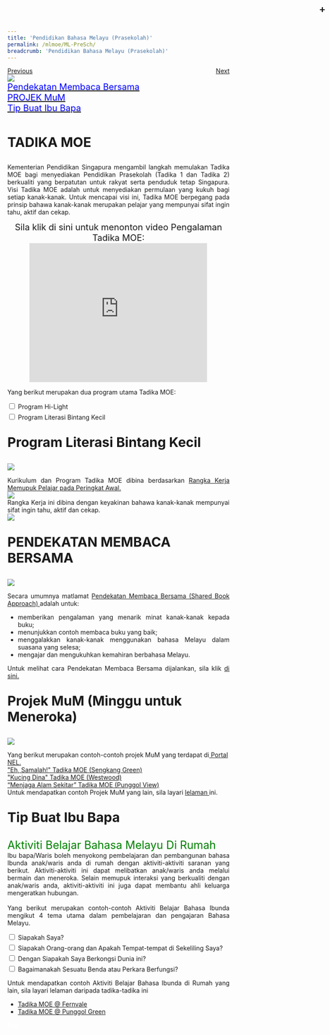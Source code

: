 ```yaml
---
title: 'Pendidikan Bahasa Melayu (Prasekolah)'
permalink: /mlmoe/ML-PreSch/
breadcrumb: 'Pendidikan Bahasa Melayu (Prasekolah)'
---
```

<html>
<body>
<style>
  table {
  font-family: arial, sans-serif;
  border-collapse: collapse;
  width: 100%;
}
  
.tb01, th, td
{
  border: 0;
}
.tb01
{
  border-collapse:collapse;
}

td{
  border: 1px solid #dddddd;
  text-align: left;
  padding: 8px;
  width:60%;
}
  * {
  box-sizing: border-box;
}

 .tab table {
   display: none;
}
.tab table:target {
  display: block;
}

.content table {
    width: 100%;
    font-family: arial, sans-serif;
     border-collapse: collapse;
}

td, th {
  border: 1px ;
  text-align: center;
  padding: 8px;
}

.atab label {
    position: relative;
    display: block;
    background: #d14165;
    color: #fff;
    font-weight: 700;
    padding: 10px;
    cursor: pointer;
 }
  .atab label::after {
  content: "+";
  font-size: 22px;
  position: absolute;
  right: 10px;
  top: 7px;
  transition: all 0.4s;
}
 .atab input[type=checkbox]:checked + label::after,
.atab input[type=radio]:checked + label::after {
    content: 'x';
    right: 14px;
    top: 7px;
  //transform:rotate(-225deg);
   /* transform: rotate(90deg); */
}
.tab-content {
  overflow: hidden;
  display: none;
  width:100%; 
}
.atab{
  margin-bottom: 5px;
  width:100%;  
}
 iframe{
border : 0;
width:80% ;
}
   a.btn:hover, a.btn:active 
{background: lightgrey;
border-radius: 12px;}

.btn {
padding-top: 10px !important;
padding-right: 23px !important;
padding-bottom: 10px !important;
padding-left: 23px !important;
margin-left:25px;
}
</style>
<!-- Global site tag (gtag.js) - Google Ads: 726049306 -->
<script async src="https://www.googletagmanager.com/gtag/js?id=AW-726049306"></script>
<script>
  window.dataLayer = window.dataLayer || [];
  function gtag(){dataLayer.push(arguments);}
  gtag('js', new Date());

  gtag('config', 'AW-726049306');
</script>
   <a href="/gallery/pameran- bahasa- melayu-malay-language-exhibitions-b/moe-curriculum/"  class="btn" style="float:left;">Previous</a>
<a href="/mlmoe/ml-prisch/" class="btn" style="float:right;">Next</a>
 <br/>
<img src="/images/ML-Pre-Sch-Header.jpg"><br/>
 <a href="#C2" style="font-size:20px"><span style="color:blue;">Pendekatan Membaca Bersama
</span></a><br/>
<a href="#C3" style="font-size:20px"><span style="color:blue;">PROJEK MuM
</span></a><br/>
 <a href="#C4" style="font-size:20px"><span style="color:blue;">Tip Buat Ibu Bapa
</span></a><br/><br/>
  <p style="text-align:justify;font-size:30px"><strong>TADIKA MOE</strong></p>
 <p style="text-align:justify;">
 Kementerian Pendidikan Singapura mengambil langkah memulakan Tadika MOE bagi menyediakan Pendidikan Prasekolah (Tadika 1 dan Tadika 2) berkualiti yang berpatutan untuk rakyat serta penduduk tetap Singapura. 
Visi Tadika MOE adalah untuk menyediakan permulaan yang kukuh bagi setiap kanak-kanak. Untuk mencapai visi ini, Tadika MOE berpegang pada prinsip bahawa kanak-kanak merupakan pelajar yang mempunyai sifat ingin tahu, aktif dan cekap.
 </p>
 <center><span style="font-size:20px;" >Sila klik di sini untuk menonton video Pengalaman Tadika MOE: </span><br/>
 <iframe width="560" height="315" src="https://www.youtube.com/embed/LockyOmaNB0" frameborder="0" allow="accelerometer; autoplay; encrypted-media; gyroscope; picture-in-picture" allowfullscreen></iframe></center>
<p>Yang berikut merupakan dua program utama Tadika MOE:
</p>
 <div class="atab">
      <input id="tab-1" type="checkbox" name="tab">
   <label for="tab-1" class="lbML">Program Hi-Light
</label>
     <div class="tab-content">
      <p style="text-align:justify;"><a href="https://beta.moe.gov.sg/preschool/moe-kindergarten/curriculum/hi-light/" target="_blank">Program Hi-Light 
</a> menyokong pembangunan kanak-kanak  secara holistik melalui pendekatan bersepadu dalam pembelajaran.  Program tersebut dirancang secara menyeluruh untuk membantu kanak-kanak memahami dunia di sekeliling mereka. Perkara ini dilakukan agar dapat menimbulkan keseronokan dan minat untuk belajar dalam diri kanak-kanak.</p>
  </div></div>
 <div class="atab">
      <input id="tab-2" type="checkbox" name="tab">
   <label for="tab-2" class="lbML">Program Literasi Bintang Kecil 
</label>
     <div class="tab-content">
      <p style="text-align:justify;"><a href="https://beta.moe.gov.sg/preschool/moe-kindergarten/curriculum/starlight/" target="_blank">Program Literasi Bintang Kecil 
</a>merangkumi Program Literasi Bintang Kecil Bahasa Inggeris dan Program Literasi Bintang Kecil Bahasa Ibunda. Program Literasi Bintang Kecil ini dibina dengan harapan agar dapat memupuk keupayaan awal kanak-kanak berdwibahasa. <br/>
      Program ini ditawarkan untuk memberikan peluang kepada kanak-kanak untuk menikmati bahasa, berkomunikasi dengan yakin dan menyedari adat dan budaya tempatan. Perkara ini dapat dicapai dengan menyediakan pengajaran dan pembelajaran bahasa yang menyeronokkan kepada kanak-kanak melalui penerokaan sumber yang dibina, seperti buku besar, lagu dan permainan berdasarkan konteks tempatan. Program ini juga memberikan peluang kepada ahli keluarga untuk turut terlibat dalam pembelajaran kanak-kanak. <br/>
       Melalui program ini, kanak-kanak akan membina kemahiran literasi awal melalui kemahiran mendengar dan bertutur.  Kemahiran ini akan membantu bagi membina asas yang kukuh dalam pembelajaran bahasa untuk masa hadapan. <br/>

</p> </div></div>

  <p style="font-size:30px;"><strong>Program Literasi Bintang Kecil
 </strong>
</p>
  <img src="/images/ML Curriculum Preschool V2-01.jpg">
 <p style="text-align:justify;">
 Kurikulum dan Program Tadika MOE dibina berdasarkan <a href="https://www.nel.moe.edu.sg/resources/frameworks-and-guidelines" target="_blank">Rangka Kerja Memupuk Pelajar pada Peringkat Awal. </a> <br/>
   <img src="/images/ML-PreSch-C1.png"><br/>
    Rangka Kerja ini dibina dengan keyakinan bahawa kanak-kanak mempunyai sifat ingin tahu, aktif dan cekap.<br/>
   <img src="/images/ML Curriculum Preschool V2-02.jpg"><br/>
   
<p id="C3" style="font-size:30px;"><strong>PENDEKATAN MEMBACA BERSAMA</strong>
  </p>
  <img src="/images/ML Curriculum Preschool V2-03.jpg">
<p style="text-align:justify;">
Secara umumnya matlamat <a href="https://www.nel.moe.edu.sg/resources/bahan-bahan-buku-besar/langkah-pengajaran" target="_blank"> Pendekatan Membaca Bersama (Shared Book Approach) </a> adalah untuk:

<br/>
<ul>
<li style="text-align:justify;">memberikan pengalaman yang menarik minat kanak-kanak kepada buku; </li>
 <li style="text-align:justify;">menunjukkan contoh membaca buku yang baik; </li>
 <li style="text-align:justify;">menggalakkan kanak-kanak menggunakan bahasa Melayu dalam suasana yang selesa; </li>
 <li style="text-align:justify;">mengajar dan mengukuhkan kemahiran berbahasa Melayu.</li>
</ul>
</p>
  <p style="text-align:justify;">Untuk melihat cara Pendekatan Membaca Bersama dijalankan, sila klik <a href="https://www.youtube.com/watch?v=zZSYplOdbes" target="_blank">di sini.</a>
</p>
<p id="C3" style="font-size:30px;"><strong>Projek MuM (Minggu untuk Meneroka)</strong>
  </p>
  <img src="/images/ML Curriculum Preschool V2-04.jpg">
<p>
Yang berikut merupakan contoh-contoh projek MuM yang terdapat di<a href="https://www.nel.moe.edu.sg/resources/aktiviti-aktiviti-saranan" target="_blank"> Portal NEL.</a><br/>
<a href="https://www.nel.moe.edu.sg/qql/slot/u575/2019-05-13/2019-04%20-%20NEL_Eh-Samalah_MK@SG_Cikgu_Dian.pdf" target="_blank">"Eh, Samalah!"  Tadika MOE (Sengkang Green)
</a><br/>
<a href="https://www.nel.moe.edu.sg/qql/slot/u575/2019-04%20Uploads/2019-03-11%20-%20NEL_ML_MK@WW_Haslilah.pdf" target="_blank">"Kucing Dina" Tadika MOE (Westwood)
 </a> <br/>
<a href="https://www.nel.moe.edu.sg/qql/slot/u568/NEL-Portal-Malay-Activity-Idea-Aktiviti-Saranan-WoW-Project-MK-Punggol-V....pdf" target="_blank">“Menjaga Alam Sekitar”  Tadika MOE (Punggol View)
</a><br/>
Untuk mendapatkan contoh Projek MuM yang lain, sila layari <a href="https://www.moe.gov.sg/preschool/moe-kindergarten/curriculum/weeks-of-wonder" target="_blank">  lelaman </a> ini.</p> 
<p id="C4" style="font-size:30px;"><strong>Tip Buat Ibu Bapa </strong>
  </p>
 <p style="text-align:justify;"><span style="font-size:25px; color:green;">Aktiviti Belajar Bahasa Melayu Di Rumah
</span>
<br/>
Ibu bapa/Waris boleh menyokong pembelajaran dan pembangunan bahasa Ibunda anak/waris anda di rumah dengan aktiviti-aktiviti saranan yang berikut. Aktiviti-aktiviti ini dapat melibatkan anak/waris anda melalui bermain dan meneroka. Selain memupuk interaksi yang berkualiti dengan anak/waris anda, aktiviti-aktiviti ini juga dapat membantu ahli keluarga mengeratkan hubungan. <br/><br/>
 Yang berikut merupakan contoh-contoh Aktiviti Belajar Bahasa Ibunda mengikut 4 tema utama dalam pembelajaran dan pengajaran Bahasa Melayu.
</p>
 <div class="atab">
      <input id="tab-3" type="checkbox" name="tab">
   <label for="tab-3" class="lbML">Siapakah Saya?
</label>
     <div class="tab-content">
      <img src="/images/ML Curriculum Preschool V2-05.jpg">
  </div></div>
 <div class="atab">
      <input id="tab-4" type="checkbox" name="tab">
   <label for="tab-4" class="lbML">Siapakah Orang-orang dan Apakah Tempat-tempat di Sekeliling Saya?
</label>
     <div class="tab-content">
      <img src="/images/ML Curriculum Preschool V2-06.jpg">
  </div></div>
<div class="atab">
      <input id="tab-5" type="checkbox" name="tab">
   <label for="tab-5" class="lbML">Dengan Siapakah Saya Berkongsi Dunia ini?
</label>
     <div class="tab-content">
      <img src="/images/ML Curriculum Preschool V2-07.jpg">
  </div></div>
 <div class="atab">
      <input id="tab-6" type="checkbox" name="tab">
   <label for="tab-6" class="lbML">Bagaimanakah Sesuatu Benda atau Perkara Berfungsi?
</label>
     <div class="tab-content">
      <img src="/images/ML Curriculum Preschool V2-08.jpg">
      <p style="text-align:justify;">Anda juga boleh membuat salinan aktiviti-aktiviti di bawah ini untuk dibuat di rumah bersama anak/ waris anda:</p>
<ul>
  <li style="text-align:justify;"><a href="https://drive.google.com/file/d/1UlGdWe2XAZmS6sUjW4OC38RLq2Quj5rd/view" target="_blank"><u>Kenali Bahagian Bunga</u></a></li>
   <li style="text-align:justify;"><a href="https://drive.google.com/file/d/14W0xZ6iqck5cdvG5QJJXjWp5OpDI-lwA/view" target="_blank"><u>Mari Mewarna Di Taman Bunga!
</u></a></li>
   <li style="text-align:justify;"><a href="https://drive.google.com/file/d/1j6FOBshSUIH9rsToB8TXmlPfxBgymk_J/view" target="_blank"><u>Latihan Menulis- Di Kebun Bunga 
</u></a></li>
   <li style="text-align:justify;"><a href="https://drive.google.com/file/d/1j6FOBshSUIH9rsToB8TXmlPfxBgymk_J/view" target="_blank"><u>Haiwan dan Serangga di Kebun Bunga 
</u></a></li>
</div></div>
<p style="text-align:justify;">Untuk mendapatkan contoh Aktiviti Belajar Bahasa Ibunda di Rumah yang lain, sila layari lelaman daripada tadika-tadika ini
<br/>
<ul>
 <li><a href="/gallery/pameran-bahasa-melayu-malay-language-exhibitions-c/preschool/">Tadika MOE @ Fernvale </a></li>
 <li><a href="/gallery/pameran-bahasa-melayu-malay-language-exhibitions-c/preschool/">Tadika MOE @ Punggol Green </a></li>
</ul></p>
 
 <div class="btntop"><a href="#top" style="text-decoration:none;"><span style="color:white"><b>Top</b></span></a></div>

